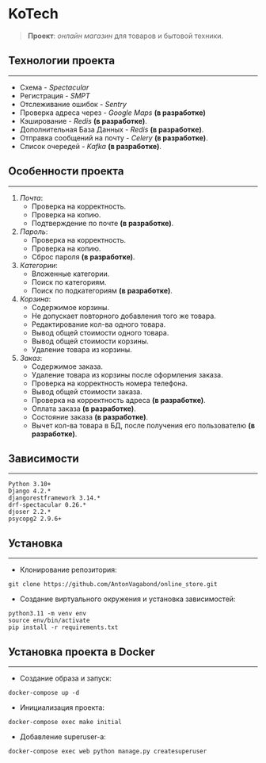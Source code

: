 # KoTech

>**Проект**: _онлайн магазин_ для товаров и бытовой техники.

## Технологии проекта

---

- Схема - _Spectacular_
- Регистрация - _SMPT_
- Отслеживание ошибок - _Sentry_
- Проверка адреса через - _Google Maps_ **(в разработке)**
- Кэширование - _Redis_ **(в разработке)**.
- Дополнительная База Данных - _Redis_ **(в разработке)**.
- Отправка сообщений на почту - _Celery_ **(в разработке)**.
- Список очередей - _Kafka_ **(в разработке)**.

## Особенности проекта

___

1. _Почта_:
    - Проверка на корректность.
    - Проверка на копию.
    - Подтверждение по почте **(в разработке)**.
2. _Пароль_:
    - Проверка на корректность.
    - Проверка на копию.
    - Сброс пароля **(в разработке)**.
3. _Категории_:
    - Вложенные категории.
    - Поиск по категориям.
    - Поиск по подкатегориям **(в разработке)**.
4. _Корзина_:
    - Содержимое корзины.
    - Не допускает повторного добавления того же товара.
    - Редактирование кол-ва одного товара.
    - Вывод общей стоимости одного товара.
    - Вывод общей стоимости корзины.
    - Удаление товара из корзины.
5. _Заказ_:
    - Содержимое заказа.
    - Удаление товара из корзины после оформления заказа.
    - Проверка на корректность номера телефона.
    - Вывод общей стоимости заказа.
    - Проверка на корректность адреса **(в разработке)**.
    - Оплата заказа **(в разработке)**.
    - Состояние заказа **(в разработке)**.
    - Вычет кол-ва товара в БД, после получения его пользователю **(в разработке)**.

## Зависимости

---

```text
Python 3.10+
Django 4.2.*
djangorestframework 3.14.*
drf-spectacular 0.26.*
djoser 2.2.*
psycopg2 2.9.6+
```
## Установка

---

- Клонирование репозитория:
```text
git clone https://github.com/AntonVagabond/online_store.git
```
- Создание виртуального окружения и установка зависимостей:
```text
python3.11 -m venv env
source env/bin/activate
pip install -r requirements.txt
```

## Установка проекта в Docker

---

- Создание образа и запуск:
```docker
docker-compose up -d
```
- Инициализация проекта:
```docker
docker-compose exec make initial
```
- Добавление superuser-а:
```
docker-compose exec web python manage.py createsuperuser
```